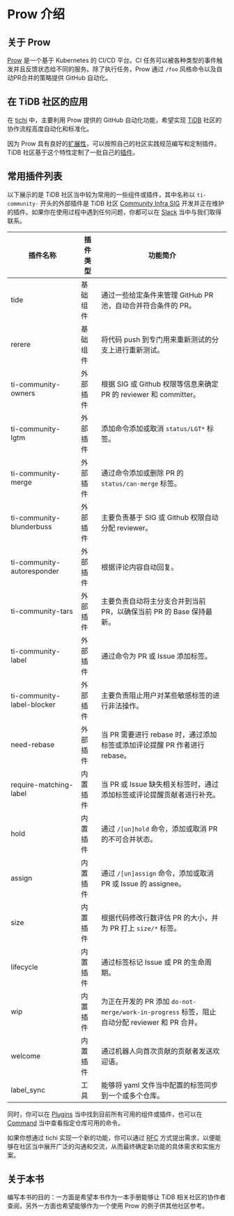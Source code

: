 # Prow 介绍

## 关于 Prow

[Prow](https://github.com/kubernetes/test-infra/tree/master/prow) 是一个基于 Kubernetes 的 CI/CD 平台。CI 任务可以被各种类型的事件触发并且反馈状态给不同的服务。除了执行任务，Prow 通过 `/foo` 风格命令以及自动PR合并的策略提供 GitHub 自动化。

## 在 TiDB 社区的应用

在 [tichi](https://github.com/ti-community-infra/tichi) 中，主要利用 Prow 提供的 GitHub 自动化功能，希望实现 [TiDB](https://github.com/pingcap/tidb) 社区的协作流程高度自动化和标准化。

因为 Prow 具有良好的[扩展性](https://github.com/kubernetes/test-infra/tree/master/prow/plugins)，可以按照自己的社区实践规范编写和定制插件。TiDB 社区基于这个特性定制了一批自己的[插件](https://github.com/ti-community-infra/tichi/tree/master/internal/pkg/externalplugins)。

## 常用插件列表

以下展示的是 TiDB 社区当中较为常用的一些组件或插件，其中名称以 `ti-community-` 开头的外部插件是 TiDB 社区 [Community Infra SIG](https://developer.tidb.io/SIG/community-infra) 开发并正在维护的插件。如果你在使用过程中遇到任何问题，你都可以在 [Slack](https://slack.tidb.io/invite?team=tidb-community&channel=sig-community-infra&ref=github) 当中与我们取得联系。

| 插件名称                    | 插件类型  | 功能简介                                                                                    |
| -------------------------- | ------- | ------------------------------------------------------------------------------------------ |
| tide                       | 基础组件 | 通过一些给定条件来管理 GitHub PR 池，自动合并符合条件的 PR。                                       |
| rerere                     | 基础组件 | 将代码 push 到专门用来重新测试的分支上进行重新测试。                                               |
| ti-community-owners        | 外部插件 | 根据 SIG 或 Github 权限等信息来确定 PR 的 reviewer 和 committer。                               |
| ti-community-lgtm          | 外部插件 | 添加命令添加或取消 `status/LGT*` 标签。                                                        |
| ti-community-merge         | 外部插件 | 通过命令添加或删除 PR 的 `status/can-merge` 标签。                                              |
| ti-community-blunderbuss   | 外部插件 | 主要负责基于 SIG 或 Github 权限自动分配 reviewer。                                             |
| ti-community-autoresponder | 外部插件 | 根据评论内容自动回复。                                                                          |
| ti-community-tars          | 外部插件 | 主要负责自动将主分支合并到当前 PR，以确保当前 PR 的 Base 保持最新。                                  |
| ti-community-label         | 外部插件 | 通过命令为 PR 或 Issue 添加标签。                                                               |
| ti-community-label-blocker | 外部插件 | 主要负责阻止用户对某些敏感标签的进行非法操作。                                                      |
| need-rebase                | 外部插件 | 当 PR 需要进行 rebase 时，通过添加标签或添加评论提醒 PR 作者进行 rebase。                           |
| require-matching-label     | 内置插件 | 当 PR 或 Issue 缺失相关标签时，通过添加标签或评论提醒贡献者进行补充。                                 |
| hold                       | 内置插件 | 通过 `/[un]hold` 命令，添加或取消 PR 的不可合并状态。                                             |
| assign                     | 内置插件 | 通过 `/[un]assign` 命令，添加或取消 PR 或 Issue 的 assignee。                                   |
| size                       | 内置插件 | 根据代码修改行数评估 PR 的大小，并为 PR 打上 `size/*` 标签。                                       |
| lifecycle                  | 内置插件 | 通过标签标记 Issue 或 PR 的生命周期。                                                           |
| wip                        | 内置插件 | 为正在开发的 PR 添加 `do-not-merge/work-in-progress` 标签，阻止自动分配 reviewer 和 PR 合并。      |
| welcome                    | 内置插件 | 通过机器人向首次贡献的贡献者发送欢迎语。                                                          |
| label_sync                 | 工具    | 能够将 yaml 文件当中配置的标签同步到一个或多个仓库。                                                |

同时，你可以在 [Plugins](https://prow.tidb.io/plugins) 当中找到目前所有可用的组件或插件，也可以在 [Command](https://prow.tidb.io/command-help) 当中查看指定仓库可用的命令。

如果你想通过 tichi 实现一个新的功能，你可以通过 [RFC](https://github.com/ti-community-infra/rfcs) 方式提出需求，以便能够在社区当中展开广泛的沟通和交流，从而最终确定新功能的具体需求和实施方案。 

## 关于本书

编写本书的目的：一方面是希望本书作为一本手册能够让 TiDB 相关社区的协作者查阅，另外一方面也希望能够作为一个使用 Prow 的例子供其他社区参考。
